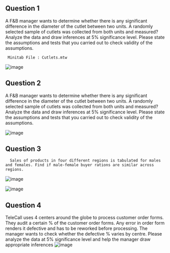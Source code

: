 

## Question 1
A F&B manager wants to determine whether there is any significant difference in the diameter of the cutlet between two units. A randomly selected sample of cutlets was collected from both units and measured? Analyze the data and draw inferences at 5% significance level. Please state the assumptions and tests that you carried out to check validity of the assumptions.


     Minitab File : Cutlets.mtw
![image](https://user-images.githubusercontent.com/99672298/158111091-9ce88a4c-fc8c-4d70-b2c5-ae41455a4c15.png)

## Question 2
A F&B manager wants to determine whether there is any significant difference in the diameter of the cutlet between two units. A randomly selected sample of cutlets was collected from both units and measured? Analyze the data and draw inferences at 5% significance level. Please state the assumptions and tests that you carried out to check validity of the assumptions.



![image](https://user-images.githubusercontent.com/99672298/158111114-bd7e872b-bb71-44e9-ae1f-cdd3f113f51a.png)

## Question 3
      Sales of products in four different regions is tabulated for males and females. Find if male-female buyer rations are similar across regions.
![image](https://user-images.githubusercontent.com/99672298/158111131-17759745-9b8c-4701-be65-76bb824b00f5.png)

![image](https://user-images.githubusercontent.com/99672298/158111211-2a7b8953-8e81-4898-8e4f-d751acc18ada.png)

## Question 4
TeleCall uses 4 centers around the globe to process customer order forms. They audit a certain %  of the customer order forms. Any error in order form renders it defective and has to be reworked before processing.  The manager wants to check whether the defective %  varies by centre. Please analyze the data at 5% significance level and help the manager draw appropriate inferences
![image](https://user-images.githubusercontent.com/99672298/158111311-32e403ff-bb8d-4a78-aaa5-c1eaf4972005.png)
